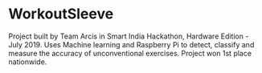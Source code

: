 # WorkoutSleeve
Project built by Team Arcis in Smart India Hackathon, Hardware Edition - July 2019. Uses Machine learning and Raspberry Pi to detect, classify and measure the accuracy of unconventional exercises. Project won 1st place nationwide.
